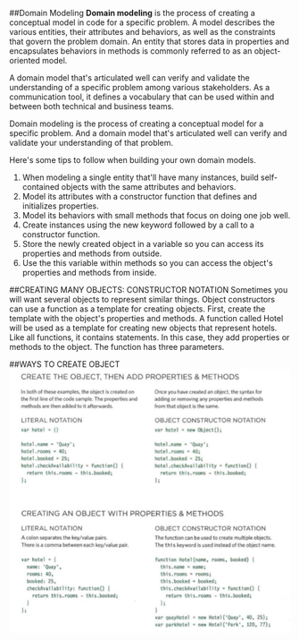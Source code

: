 ##Domain Modeling
**Domain modeling** is the process of creating a conceptual model in code for a specific problem. A model describes the various entities, their attributes and behaviors, as well as the constraints that govern the problem domain. An entity that stores data in properties and encapsulates behaviors in methods is commonly referred to as an object-oriented model.

A domain model that's articulated well can verify and validate the understanding of a specific problem among various stakeholders. As a communication tool, it defines a vocabulary that can be used within and between both technical and business teams. 

Domain modeling is the process of creating a conceptual model for a specific problem. And a domain model that's articulated well can verify and validate your understanding of that problem.

Here's some tips to follow when building your own domain models.

1. When modeling a single entity that'll have many instances, build self-contained objects with the same attributes and behaviors.
1. Model its attributes with a constructor function that defines and initializes properties.
1. Model its behaviors with small methods that focus on doing one job well.
1. Create instances using the new keyword followed by a call to a constructor function.
1. Store the newly created object in a variable so you can access its properties and methods from outside.
1. Use the this variable within methods so you can access the object's properties and methods from inside.  

##CREATING MANY OBJECTS: CONSTRUCTOR NOTATION 
Sometimes you will want several objects to represent similar things. Object constructors can use a function as a template for creating objects. First, create the template with the object's properties and methods. 
A function called Hotel will be used as a template for creating new objects that represent hotels. Like all functions, it contains statements. In this case, they add properties or methods to the object. 
The function has three parameters.  

##WAYS TO CREATE OBJECT
![img1](img/creating-objects.PNG)  

